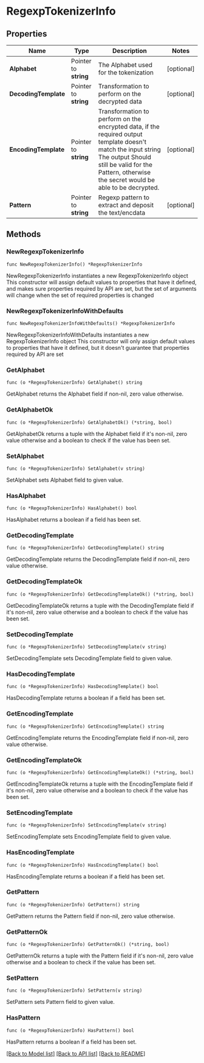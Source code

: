 # RegexpTokenizerInfo

## Properties

Name | Type | Description | Notes
------------ | ------------- | ------------- | -------------
**Alphabet** | Pointer to **string** | The Alphabet used for the tokenization | [optional] 
**DecodingTemplate** | Pointer to **string** | Transformation to perform on the decrypted data | [optional] 
**EncodingTemplate** | Pointer to **string** | Transformation to perform on the encrypted data, if the required output template doesn&#39;t match the input string The output Should still be valid for the Pattern, otherwise the secret would be able to be decrypted. | [optional] 
**Pattern** | Pointer to **string** | Regexp pattern to extract and deposit the text/encdata | [optional] 

## Methods

### NewRegexpTokenizerInfo

`func NewRegexpTokenizerInfo() *RegexpTokenizerInfo`

NewRegexpTokenizerInfo instantiates a new RegexpTokenizerInfo object
This constructor will assign default values to properties that have it defined,
and makes sure properties required by API are set, but the set of arguments
will change when the set of required properties is changed

### NewRegexpTokenizerInfoWithDefaults

`func NewRegexpTokenizerInfoWithDefaults() *RegexpTokenizerInfo`

NewRegexpTokenizerInfoWithDefaults instantiates a new RegexpTokenizerInfo object
This constructor will only assign default values to properties that have it defined,
but it doesn't guarantee that properties required by API are set

### GetAlphabet

`func (o *RegexpTokenizerInfo) GetAlphabet() string`

GetAlphabet returns the Alphabet field if non-nil, zero value otherwise.

### GetAlphabetOk

`func (o *RegexpTokenizerInfo) GetAlphabetOk() (*string, bool)`

GetAlphabetOk returns a tuple with the Alphabet field if it's non-nil, zero value otherwise
and a boolean to check if the value has been set.

### SetAlphabet

`func (o *RegexpTokenizerInfo) SetAlphabet(v string)`

SetAlphabet sets Alphabet field to given value.

### HasAlphabet

`func (o *RegexpTokenizerInfo) HasAlphabet() bool`

HasAlphabet returns a boolean if a field has been set.

### GetDecodingTemplate

`func (o *RegexpTokenizerInfo) GetDecodingTemplate() string`

GetDecodingTemplate returns the DecodingTemplate field if non-nil, zero value otherwise.

### GetDecodingTemplateOk

`func (o *RegexpTokenizerInfo) GetDecodingTemplateOk() (*string, bool)`

GetDecodingTemplateOk returns a tuple with the DecodingTemplate field if it's non-nil, zero value otherwise
and a boolean to check if the value has been set.

### SetDecodingTemplate

`func (o *RegexpTokenizerInfo) SetDecodingTemplate(v string)`

SetDecodingTemplate sets DecodingTemplate field to given value.

### HasDecodingTemplate

`func (o *RegexpTokenizerInfo) HasDecodingTemplate() bool`

HasDecodingTemplate returns a boolean if a field has been set.

### GetEncodingTemplate

`func (o *RegexpTokenizerInfo) GetEncodingTemplate() string`

GetEncodingTemplate returns the EncodingTemplate field if non-nil, zero value otherwise.

### GetEncodingTemplateOk

`func (o *RegexpTokenizerInfo) GetEncodingTemplateOk() (*string, bool)`

GetEncodingTemplateOk returns a tuple with the EncodingTemplate field if it's non-nil, zero value otherwise
and a boolean to check if the value has been set.

### SetEncodingTemplate

`func (o *RegexpTokenizerInfo) SetEncodingTemplate(v string)`

SetEncodingTemplate sets EncodingTemplate field to given value.

### HasEncodingTemplate

`func (o *RegexpTokenizerInfo) HasEncodingTemplate() bool`

HasEncodingTemplate returns a boolean if a field has been set.

### GetPattern

`func (o *RegexpTokenizerInfo) GetPattern() string`

GetPattern returns the Pattern field if non-nil, zero value otherwise.

### GetPatternOk

`func (o *RegexpTokenizerInfo) GetPatternOk() (*string, bool)`

GetPatternOk returns a tuple with the Pattern field if it's non-nil, zero value otherwise
and a boolean to check if the value has been set.

### SetPattern

`func (o *RegexpTokenizerInfo) SetPattern(v string)`

SetPattern sets Pattern field to given value.

### HasPattern

`func (o *RegexpTokenizerInfo) HasPattern() bool`

HasPattern returns a boolean if a field has been set.


[[Back to Model list]](../README.md#documentation-for-models) [[Back to API list]](../README.md#documentation-for-api-endpoints) [[Back to README]](../README.md)


